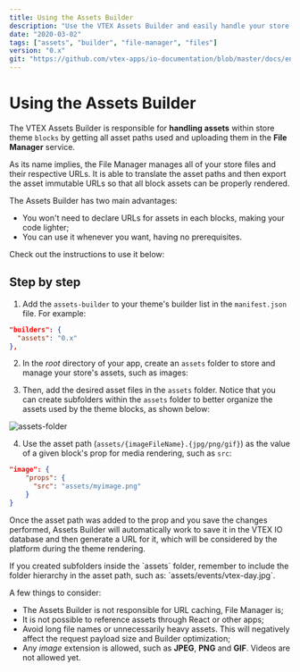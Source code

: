 ```yaml
---
title: Using the Assets Builder
description: "Use the VTEX Assets Builder and easily handle your store block's asset files."
date: "2020-03-02"
tags: ["assets", "builder", "file-manager", "files"]
version: "0.x"
git: "https://github.com/vtex-apps/io-documentation/blob/master/docs/en/Recipes/development/using-the-assets-builder.md"
---
```


# Using the Assets Builder

The VTEX Assets Builder is responsible for  **handling assets**  within store theme  `blocks`  by getting all asset paths used and uploading them in the  **File Manager**  service.

As its name implies, the File Manager manages all of your store files and their respective URLs. It is able to translate the asset paths and then export the asset immutable URLs so that all block assets can be properly rendered.

The Assets Builder has two main advantages:

-   You won't need to declare URLs for assets in each blocks, making your code lighter;
-   You can use it whenever you want, having no prerequisites.

Check out the instructions to use it below:


## Step by step 

1.  Add the  `assets-builder`  to your theme's builder list in the  `manifest.json`  file. For example:

```JSON
"builders": {
  "assets": "0.x"
},
```

2.  In the _root_  directory of your app, create an  `assets`  folder to store and manage your store's assets, such as images:


3. Then, add the desired asset files in the  `assets` folder. Notice that you can create subfolders within the  `assets`  folder to better organize the assets used by the theme blocks, as shown below:

![assets-folder](https://user-images.githubusercontent.com/60782333/83685560-3e40eb80-a5bf-11ea-9ea1-d443bce21b11.png)



4. Use the asset path (`assets/{imageFileName}.{jpg/png/gif}`) as the value of a given block's prop for media rendering, such as `src`:

```JSON
"image": {  
    "props": {  
      "src": "assets/myimage.png"  
    }  
}
```

Once the asset path was added to the prop and you save the changes performed, Assets Builder will automatically work to save it in the VTEX IO database and then generate a URL for it, which will be considered by the platform during the theme rendering.
<div class="alert alert-warning">
If you created subfolders inside the `assets` folder, remember to include the folder hierarchy in the asset path, such as:  `assets/events/vtex-day.jpg`.
</div>

 

A few things to consider: 

- The Assets Builder is not responsible for URL caching, File Manager is; 
- It is not possible to reference assets through React or other apps; 
- Avoid long file names or unnecessarily heavy assets. This will negatively affect the request payload size and Builder optimization;
- Any *image* extension is allowed, such as **JPEG**, **PNG** and **GIF**. Videos are not allowed yet.
